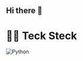 ## Hi there 👋

# 👩‍💻 Teck Steck<br />
![Python](https://img.shields.io/badge/python-3670A0?style=for-the-badge&logo=python&logoColor=ffdd54)

<!--
**1emonac/1emonac** is a ✨ _special_ ✨ repository because its `README.md` (this file) appears on your GitHub profile.

Here are some ideas to get you started:

- 🔭 I’m currently working on ...
- 🌱 I’m currently learning ...
- 👯 I’m looking to collaborate on ...
- 🤔 I’m looking for help with ...
- 💬 Ask me about ...
- 📫 How to reach me: ...
- 😄 Pronouns: ...
- ⚡ Fun fact: ...
-->
